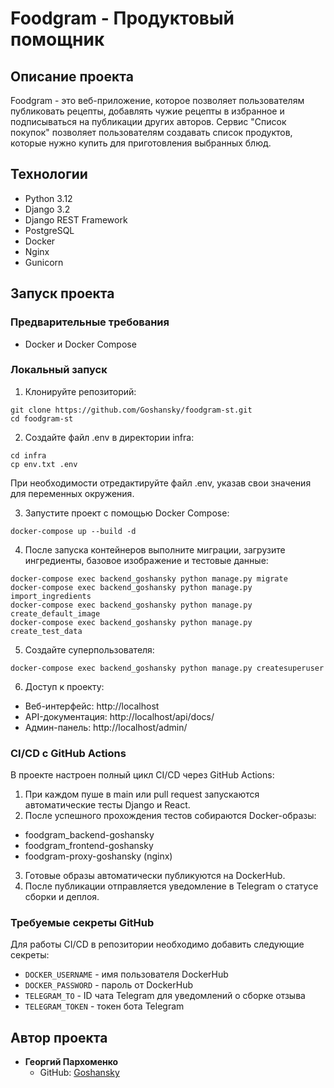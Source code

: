 # Foodgram - Продуктовый помощник

## Описание проекта

Foodgram - это веб-приложение, которое позволяет пользователям публиковать рецепты, добавлять чужие рецепты в избранное и подписываться на публикации других авторов. Сервис "Список покупок" позволяет пользователям создавать список продуктов, которые нужно купить для приготовления выбранных блюд.

## Технологии
- Python 3.12
- Django 3.2
- Django REST Framework
- PostgreSQL
- Docker
- Nginx
- Gunicorn

## Запуск проекта

### Предварительные требования
- Docker и Docker Compose

### Локальный запуск

1. Клонируйте репозиторий:
```
git clone https://github.com/Goshansky/foodgram-st.git
cd foodgram-st
```

2. Создайте файл .env в директории infra:
```
cd infra
cp env.txt .env
```
При необходимости отредактируйте файл .env, указав свои значения для переменных окружения.

3. Запустите проект с помощью Docker Compose:
```
docker-compose up --build -d
```

4. После запуска контейнеров выполните миграции, загрузите ингредиенты, базовое изображение и тестовые данные:
```
docker-compose exec backend_goshansky python manage.py migrate
docker-compose exec backend_goshansky python manage.py import_ingredients
docker-compose exec backend_goshansky python manage.py create_default_image
docker-compose exec backend_goshansky python manage.py create_test_data
```

5. Создайте суперпользователя:
```
docker-compose exec backend_goshansky python manage.py createsuperuser
```

6. Доступ к проекту:
- Веб-интерфейс: http://localhost
- API-документация: http://localhost/api/docs/
- Админ-панель: http://localhost/admin/


### CI/CD с GitHub Actions
В проекте настроен полный цикл CI/CD через GitHub Actions:
1. При каждом пуше в main или pull request запускаются автоматические тесты Django и React.
2. После успешного прохождения тестов собираются Docker-образы:
 - foodgram_backend-goshansky
 - foodgram_frontend-goshansky
 - foodgram-proxy-goshansky (nginx)
3. Готовые образы автоматически публикуются на DockerHub.
4. После публикации отправляется уведомление в Telegram о статусе сборки и деплоя.

### Требуемые секреты GitHub

Для работы CI/CD в репозитории необходимо добавить следующие секреты:
- `DOCKER_USERNAME` - имя пользователя DockerHub
- `DOCKER_PASSWORD` - пароль от DockerHub
- `TELEGRAM_TO` - ID чата Telegram для уведомлений о сборке отзыва
- `TELEGRAM_TOKEN` - токен бота Telegram


## Автор проекта

- **Георгий Пархоменко**
  - GitHub: [Goshansky](https://github.com/Goshansky)
